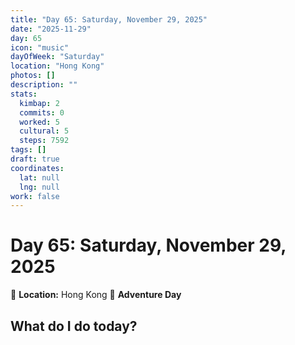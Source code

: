 ```yaml
---
title: "Day 65: Saturday, November 29, 2025"
date: "2025-11-29"
day: 65
icon: "music"
dayOfWeek: "Saturday"
location: "Hong Kong"
photos: []
description: ""
stats:
  kimbap: 2
  commits: 0
  worked: 5
  cultural: 5
  steps: 7592
tags: []
draft: true
coordinates:
  lat: null
  lng: null
work: false
---
```

# Day 65: Saturday, November 29, 2025

📍 **Location:** Hong Kong
🎒 **Adventure Day**

## What do I do today?


